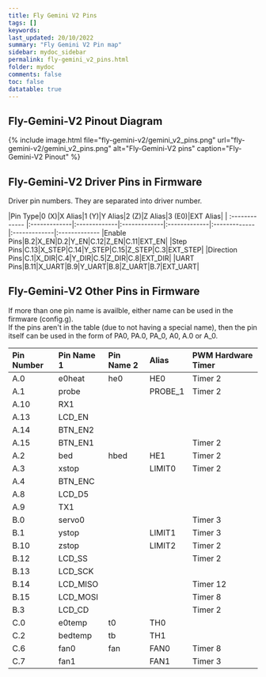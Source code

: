 ```yaml
---
title: Fly Gemini V2 Pins
tags: []
keywords: 
last_updated: 20/10/2022
summary: "Fly Gemini V2 Pin map"
sidebar: mydoc_sidebar
permalink: fly-gemini_v2_pins.html
folder: mydoc
comments: false
toc: false
datatable: true
---
```

## Fly-Gemini-V2 Pinout Diagram

{% 
include image.html 
file="fly-gemini-v2/gemini_v2_pins.png" 
url="fly-gemini-v2/gemini_v2_pins.png" 
alt="Fly-Gemini-V2 pins" 
caption="Fly-Gemini-V2 Pinout" 
%}

## Fly-Gemini-V2 Driver Pins in Firmware

Driver pin numbers. They are separated into driver number.

<div class="datatable-begin"></div>

|Pin Type|0 (X)|X Alias|1 (Y)|Y Alias|2 (Z)|Z Alias|3 (E0)|EXT Alias|
| :------------- |:-------------|:-------------|:-------------|:-------------|:-------------|:-------------|:-------------
|Enable Pins|B.2|X_EN|D.2|Y_EN|C.12|Z_EN|C.11|EXT_EN|
|Step Pins|C.13|X_STEP|C.14|Y_STEP|C.15|Z_STEP|C.3|EXT_STEP|
|Direction Pins|C.1|X_DIR|C.4|Y_DIR|C.5|Z_DIR|C.8|EXT_DIR|
|UART Pins|B.11|X_UART|B.9|Y_UART|B.8|Z_UART|B.7|EXT_UART|

<div class="datatable-end"></div>

## Fly-Gemini-V2 Other Pins in Firmware 

If more than one pin name is availble, either name can be used in the firmware (config.g).  
If the pins aren't in the table (due to not having a special name), then the pin itself can be used in the form of PA0, PA.0, PA_0, A0, A.0 or A_0.  

<div class="datatable-begin"></div>

|Pin Number|Pin Name 1|Pin Name 2|Alias|PWM Hardware Timer|
| :------------- |:-------------|:-------------|:-------------|:-------------|
|A.0|e0heat|he0|HE0|Timer 2|
|A.1|probe||PROBE_1|Timer 2|
|A.10|RX1||||
|A.13|LCD_EN|||
|A.14|BTN_EN2||||
|A.15|BTN_EN1|||Timer 2|
|A.2|bed|hbed|HE1|Timer 2|
|A.3|xstop||LIMIT0|Timer 2|
|A.4|BTN_ENC||||
|A.8|LCD_D5||||
|A.9|TX1||||
|B.0|servo0|||Timer 3|
|B.1|ystop||LIMIT1|Timer 3|
|B.10|zstop||LIMIT2|Timer 2|
|B.12|LCD_SS|||Timer 2|
|B.13|LCD_SCK||||
|B.14|LCD_MISO|||Timer 12|
|B.15|LCD_MOSI|||Timer 8|
|B.3|LCD_CD|||Timer 2|
|C.0|e0temp|t0|TH0||
|C.2|bedtemp|tb|TH1||
|C.6|fan0|fan|FAN0|Timer 8|
|C.7|fan1||FAN1|Timer 3|

<div class="datatable-end"></div>
